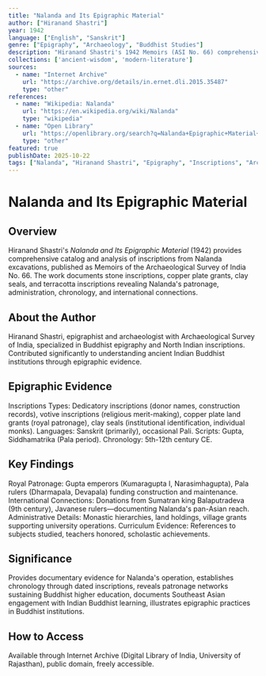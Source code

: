 ```yaml
---
title: "Nalanda and Its Epigraphic Material"
author: ["Hiranand Shastri"]
year: 1942
language: ["English", "Sanskrit"]
genre: ["Epigraphy", "Archaeology", "Buddhist Studies"]
description: "Hiranand Shastri's 1942 Memoirs (ASI No. 66) comprehensively catalogs inscriptions from Nalanda excavations, documenting the Buddhist university's donors, dates, and administrative structure through epigraphy."
collections: ['ancient-wisdom', 'modern-literature']
sources:
  - name: "Internet Archive"
    url: "https://archive.org/details/in.ernet.dli.2015.35487"
    type: "other"
references:
  - name: "Wikipedia: Nalanda"
    url: "https://en.wikipedia.org/wiki/Nalanda"
    type: "wikipedia"
  - name: "Open Library"
    url: "https://openlibrary.org/search?q=Nalanda+Epigraphic+Material+Shastri&mode=everything"
    type: "other"
featured: true
publishDate: 2025-10-22
tags: ["Nalanda", "Hiranand Shastri", "Epigraphy", "Inscriptions", "Archaeological Survey of India", "Buddhist monasteries", "Sanskrit inscriptions", "Gupta Empire", "Pala dynasty", "Patronage", "Copper plates", "Seals", "Ancient education", "Primary source"]
---
```


# Nalanda and Its Epigraphic Material

## Overview

Hiranand Shastri's *Nalanda and Its Epigraphic Material* (1942) provides comprehensive catalog and analysis of inscriptions from Nalanda excavations, published as Memoirs of the Archaeological Survey of India No. 66. The work documents stone inscriptions, copper plate grants, clay seals, and terracotta inscriptions revealing Nalanda's patronage, administration, chronology, and international connections.

## About the Author

Hiranand Shastri, epigraphist and archaeologist with Archaeological Survey of India, specialized in Buddhist epigraphy and North Indian inscriptions. Contributed significantly to understanding ancient Indian Buddhist institutions through epigraphic evidence.

## Epigraphic Evidence

Inscriptions Types: Dedicatory inscriptions (donor names, construction records), votive inscriptions (religious merit-making), copper plate land grants (royal patronage), clay seals (institutional identification, individual monks). Languages: Sanskrit (primarily), occasional Pali. Scripts: Gupta, Siddhamatrika (Pala period). Chronology: 5th-12th century CE.

## Key Findings

Royal Patronage: Gupta emperors (Kumaragupta I, Narasimhagupta), Pala rulers (Dharmapala, Devapala) funding construction and maintenance. International Connections: Donations from Sumatran king Balaputradeva (9th century), Javanese rulers—documenting Nalanda's pan-Asian reach. Administrative Details: Monastic hierarchies, land holdings, village grants supporting university operations. Curriculum Evidence: References to subjects studied, teachers honored, scholastic achievements.

## Significance

Provides documentary evidence for Nalanda's operation, establishes chronology through dated inscriptions, reveals patronage networks sustaining Buddhist higher education, documents Southeast Asian engagement with Indian Buddhist learning, illustrates epigraphic practices in Buddhist institutions.

## How to Access

Available through Internet Archive (Digital Library of India, University of Rajasthan), public domain, freely accessible.

